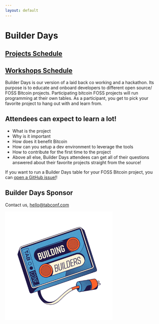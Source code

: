 ```yaml
---
layout: default
---
```


# Builder Days

## [Projects Schedule](https://github.com/orgs/TABConf/projects/1/views/5)
## [Workshops Schedule](https://github.com/orgs/TABConf/projects/1/views/4)

Builder Days is our version of a laid back co working and a hackathon. Its purpose is to educate and onboard developers to different open source/ FOSS Bitcoin projects. Participating bitcoin FOSS projects will run programming at their own tables. As a participant, you get to pick your favorite project to hang out with and learn from.


## Attendees can expect to learn a lot!

- What is the project
- Why is it important
- How does it benefit Bitcoin
- How can you setup a dev environment to leverage the tools
- How to contribute for the first time to the project
- Above all else, Builder Days attendees can get all of their questions answered about their favorite projects straight from the source!

If you want to run a Builder Days table for your FOSS Bitcoin project, you can [open a GitHub issue!](https://github.com/TABConf/6.tabconf.com/issues/new?assignees=&labels=Builder+Day+Project&template=builder-day-project-submission.md&title=)!

## Builder Days Sponsor

Contact us, hello@tabconf.com

<img align="center" width="350" src="assets/img/nogood/512x512/NG_Stickers_BuildingBuilders_Color.png">
